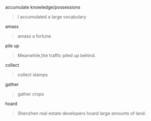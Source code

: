 
accumulate knowledge/possessions

>I accumulated a large vocabulary

amass

>amass a fortune

pile up

>Meanwhile,the traffic piled up behind.

collect

>collect stamps

gather

>gather crops

hoard

>Shenzhen real estate developers hoard large amounts of land.


